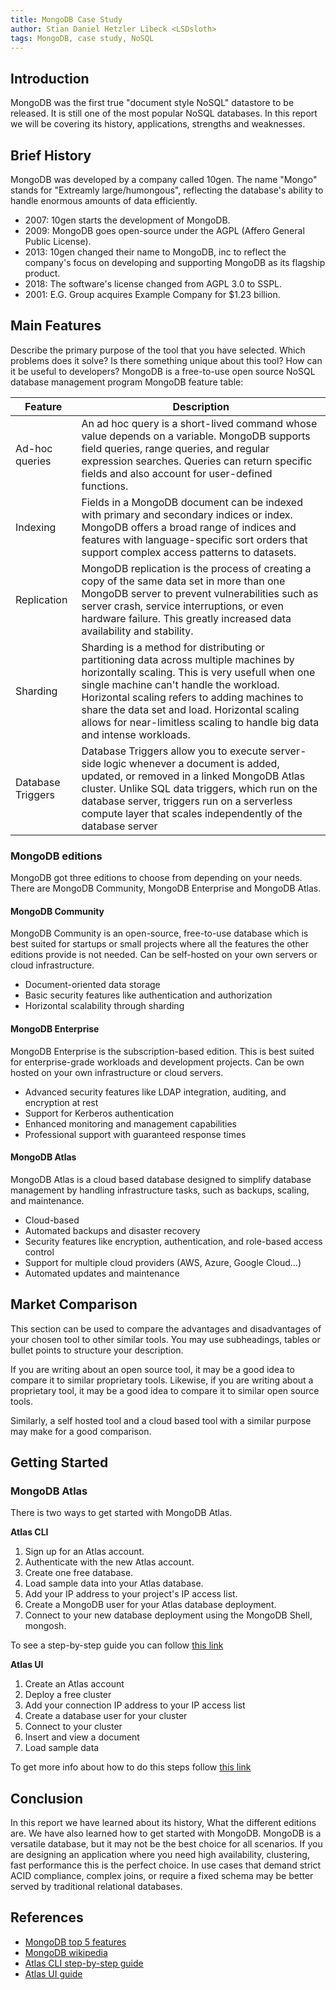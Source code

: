 ```yaml
---
title: MongoDB Case Study
author: Stian Daniel Hetzler Libeck <LSDsloth>
tags: MongoDB, case study, NoSQL
---
```


## Introduction

MongoDB was the first true "document style NoSQL" datastore to be released. It is still one of the most popular NoSQL databases. In this report we will be covering its history, applications, strengths and weaknesses.

## Brief History

MongoDB was developed by a company called 10gen. The name "Mongo" stands for "Extreamly large/humongous", reflecting the database's ability to handle enormous amounts of data efficiently. 
- 2007: 10gen starts the development of MongoDB.
- 2009: MongoDB goes open-source under the AGPL (Affero General Public License).
- 2013: 10gen changed their name to MongoDB, inc to reflect the company's focus on developing and supporting MongoDB as its flagship product.
- 2018: The software's license changed from AGPL 3.0 to SSPL.
- 2001: E.G. Group acquires Example Company for $1.23 billion.

## Main Features

Describe the primary purpose of the tool that you have selected. Which problems does it solve? Is there something unique about this tool? How can it be useful to developers?
MongoDB is a free-to-use open source NoSQL database management program
MongoDB feature table:

| Feature | Description |
| --- | --- |
| Ad-hoc queries | An ad hoc query is a short-lived command whose value depends on a variable. MongoDB supports field queries, range queries, and regular expression searches. Queries can return specific fields and also account for user-defined functions.  |
| Indexing | Fields in a MongoDB document can be indexed with primary and secondary indices or index. MongoDB offers a broad range of indices and features with language-specific sort orders that support complex access patterns to datasets. |
| Replication | MongoDB replication is the process of creating a copy of the same data set in more than one MongoDB server to prevent vulnerabilities such as server crash, service interruptions, or even hardware failure. This greatly increased data availability and stability. |
| Sharding | Sharding is a method for distributing or partitioning data across multiple machines by horizontally scaling. This is very usefull when one single machine can't handle the workload. Horizontal scaling refers to adding machines to share the data set and load. Horizontal scaling allows for near-limitless scaling to handle big data and intense workloads. |
| Database Triggers | Database Triggers allow you to execute server-side logic whenever a document is added, updated, or removed in a linked MongoDB Atlas cluster. Unlike SQL data triggers, which run on the database server, triggers run on a serverless compute layer that scales independently of the database server |

### MongoDB editions
MongoDB got three editions to choose from depending on your needs. There are MongoDB Community, MongoDB Enterprise and MongoDB Atlas.

#### MongoDB Community
MongoDB Community is an open-source, free-to-use database which is best suited for startups or small projects where all the features the other editions provide is not needed. Can be self-hosted on your own servers or cloud infrastructure.
- Document-oriented data storage
- Basic security features like authentication and authorization
- Horizontal scalability through sharding

#### MongoDB Enterprise
MongoDB Enterprise is the subscription-based edition. This is best suited for enterprise-grade workloads and development projects. Can be own hosted on your own infrastructure or cloud servers.
- Advanced security features like LDAP integration, auditing, and encryption at rest
- Support for Kerberos authentication
- Enhanced monitoring and management capabilities
- Professional support with guaranteed response times

#### MongoDB Atlas
MongoDB Atlas is a cloud based database designed to simplify database management by handling infrastructure tasks, such as backups, scaling, and maintenance.
- Cloud-based
- Automated backups and disaster recovery
- Security features like encryption, authentication, and role-based access control
- Support for multiple cloud providers (AWS, Azure, Google Cloud...)
- Automated updates and maintenance

## Market Comparison

This section can be used to compare the advantages and disadvantages of your chosen tool to other similar tools. You may use subheadings, tables or bullet points to structure your description.

If you are writing about an open source tool, it may be a good idea to compare it to similar proprietary tools. Likewise, if you are writing about a proprietary tool, it may be a good idea to compare it to similar open source tools.

Similarly, a self hosted tool and a cloud based tool with a similar purpose may make for a good comparison.

## Getting Started

### MongoDB Atlas
There is two ways to get started with MongoDB Atlas.

__Atlas CLI__
1. Sign up for an Atlas account.
2. Authenticate with the new Atlas account.
3. Create one free database.
4. Load sample data into your Atlas database.
5. Add your IP address to your project's IP access list.
6. Create a MongoDB user for your Atlas database deployment.
7. Connect to your new database deployment using the MongoDB Shell, 
mongosh.

To see a step-by-step guide you can follow [this link](https://www.mongodb.com/docs/atlas/cli/stable/atlas-cli-getting-started/)

__Atlas UI__
1. Create an Atlas account
2. Deploy a free cluster
3. Add your connection IP address to your IP access list
4. Create a database user for your cluster
5. Connect to your cluster
6. Insert and view a document
7. Load sample data

To get more info about how to do this steps follow [this link](https://www.mongodb.com/docs/atlas/getting-started/)



## Conclusion

In this report we have learned about its history, What the different editions are. We have also learned how to get started with MongoDB. MongoDB is a versatile database, but it may not be the best choice for all scenarios. If you are designing an application where you need high availability, clustering, fast performance this is the perfect choice. In use cases that demand strict ACID compliance, complex joins, or require a fixed schema may be better served by traditional relational databases.

## References

- [MongoDB top 5 features](https://www.mongodb.com/what-is-mongodb/features)
- [MongoDB wikipedia](https://en.wikipedia.org/wiki/MongoDB#:~:text=History,-See%20also%3A%20MongoDB&text=The%20US%20software%20company%2010gen,its%20name%20to%20MongoDB%20Inc.)
- [Atlas CLI step-by-step guide](https://www.mongodb.com/docs/atlas/cli/stable/atlas-cli-getting-started/)
- [Atlas UI guide](https://www.mongodb.com/docs/atlas/getting-started/)
